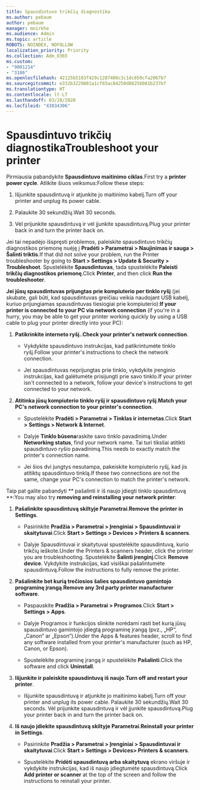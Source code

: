 ```yaml
---
title: Spausdintuvo trikčių diagnostika
ms.author: pebaum
author: pebaum
manager: mnirkhe
ms.audience: Admin
ms.topic: article
ROBOTS: NOINDEX, NOFOLLOW
localization_priority: Priority
ms.collection: Adm_O365
ms.custom:
- "9001214"
- "3186"
ms.openlocfilehash: 42125b5103f429c1287400c3c1dc659cfa2067b7
ms.sourcegitcommit: e332b3229881a1cf65ac84250d88256081b237bf
ms.translationtype: HT
ms.contentlocale: lt-LT
ms.lasthandoff: 03/28/2020
ms.locfileid: "43034306"
---
```

# <a name="troubleshoot-your-printer"></a><span data-ttu-id="f4384-102">Spausdintuvo trikčių diagnostika</span><span class="sxs-lookup"><span data-stu-id="f4384-102">Troubleshoot your printer</span></span>

<span data-ttu-id="f4384-103">Pirmiausia pabandykite **Spausdintuvo maitinimo ciklas**.</span><span class="sxs-lookup"><span data-stu-id="f4384-103">First try a **printer power cycle**.</span></span> <span data-ttu-id="f4384-104">Atlikite šiuos veiksmus:</span><span class="sxs-lookup"><span data-stu-id="f4384-104">Follow these steps:</span></span>

1. <span data-ttu-id="f4384-105">Išjunkite spausdintuvą ir atjunkite jo maitinimo kabelį.</span><span class="sxs-lookup"><span data-stu-id="f4384-105">Turn off your printer and unplug its power cable.</span></span>

2. <span data-ttu-id="f4384-106">Palaukite 30 sekundžių.</span><span class="sxs-lookup"><span data-stu-id="f4384-106">Wait 30 seconds.</span></span>

3. <span data-ttu-id="f4384-107">Vėl prijunkite spausdintuvą ir vėl įjunkite spausdintuvą.</span><span class="sxs-lookup"><span data-stu-id="f4384-107">Plug your printer back in and turn the printer back on.</span></span>

<span data-ttu-id="f4384-108">Jei tai nepadėjo išspręsti problemos, paleiskite spausdintuvo trikčių diagnostikos priemonę nuėję į **Pradėti > Parametrai > Naujinimas ir sauga > Šalinti triktis**.</span><span class="sxs-lookup"><span data-stu-id="f4384-108">If that did not solve your problem, run the Printer troubleshooter by going to **Start > Settings > Update & Security > Troubleshoot**.</span></span> <span data-ttu-id="f4384-109">Spustelėkite **Spausdintuvas**, tada spustelėkite **Paleisti trikčių diagnostikos priemonę**.</span><span class="sxs-lookup"><span data-stu-id="f4384-109">Click **Printer**, and then click **Run the troubleshooter**.</span></span>

<span data-ttu-id="f4384-110">**Jei jūsų spausdintuvas prijungtas prie kompiuterio per tinklo ryšį** (jei skubate, gali būti, kad spausdintuvas greičiau veikia naudojant USB kabelį, kuriuo prijungiamas spausdintuvas tiesiogiai prie kompiuterio):</span><span class="sxs-lookup"><span data-stu-id="f4384-110">**If your printer is connected to your PC via network connection** (if you're in a hurry, you may be able to get your printer working quickly by using a USB cable to plug your printer directly into your PC):</span></span>

1. <span data-ttu-id="f4384-111">**Patikrinkite interneto ryšį.**.</span><span class="sxs-lookup"><span data-stu-id="f4384-111">**Check your printer's network connection**.</span></span>
    
    - <span data-ttu-id="f4384-112">Vykdykite spausdintuvo instrukcijas, kad patikrintumėte tinklo ryšį.</span><span class="sxs-lookup"><span data-stu-id="f4384-112">Follow your printer's instructions to check the network connection.</span></span>

    - <span data-ttu-id="f4384-113">Jei spausdintuvas neprijungtas prie tinklo, vykdykite įrenginio instrukcijas, kad galėtumėte prisijungti prie savo tinklo.</span><span class="sxs-lookup"><span data-stu-id="f4384-113">If your printer isn't connected to a network, follow your device's instructions to get connected to your network.</span></span>

2. <span data-ttu-id="f4384-114">**Atitinka jūsų kompiuterio tinklo ryšį ir spausdintuvo ryšį**.</span><span class="sxs-lookup"><span data-stu-id="f4384-114">**Match your PC's network connection to your printer's connection**.</span></span>

    - <span data-ttu-id="f4384-115">Spustelėkite **Pradėti > Parametrai > Tinklas ir internetas**.</span><span class="sxs-lookup"><span data-stu-id="f4384-115">Click **Start > Settings > Network & Internet**.</span></span>

    - <span data-ttu-id="f4384-116">Dalyje **Tinklo būsena**raskite savo tinklo pavadinimą.</span><span class="sxs-lookup"><span data-stu-id="f4384-116">Under **Networking status**, find your network name.</span></span> <span data-ttu-id="f4384-117">Tai turi tiksliai atitikti spausdintuvo ryšio pavadinimą.</span><span class="sxs-lookup"><span data-stu-id="f4384-117">This needs to exactly match the printer's connection name.</span></span>

    - <span data-ttu-id="f4384-118">Jei šios dvi jungtys nesutampa, pakeiskite kompiuterio ryšį, kad jis atitiktų spausdintuvo tinklą.</span><span class="sxs-lookup"><span data-stu-id="f4384-118">If these two connections are not the same, change your PC's connection to match the printer's network.</span></span>

<span data-ttu-id="f4384-119">Taip pat galite pabandyti \*\* pašalinti ir iš naujo įdiegti tinklo spausdintuvą \*\*:</span><span class="sxs-lookup"><span data-stu-id="f4384-119">You may also try **removing and reinstalling your network printer**:</span></span>

1. <span data-ttu-id="f4384-120">**Pašalinkite spausdintuvą skiltyje Parametrai**.</span><span class="sxs-lookup"><span data-stu-id="f4384-120">**Remove the printer in Settings**.</span></span>

    - <span data-ttu-id="f4384-121">Pasirinkite **Pradžia > Parametrai > Įrenginiai > Spausdintuvai ir skaitytuvai**.</span><span class="sxs-lookup"><span data-stu-id="f4384-121">Click **Start > Settings > Devices > Printers & scanners**.</span></span>

    - <span data-ttu-id="f4384-122">Dalyje Spausdintuvai ir skaitytuvai spustelėkite spausdintuvą, kurio trikčių ieškote.</span><span class="sxs-lookup"><span data-stu-id="f4384-122">Under the Printers & scanners header, click the printer you are troubleshooting.</span></span> <span data-ttu-id="f4384-123">Spustelėkite **Šalinti įrenginį**.</span><span class="sxs-lookup"><span data-stu-id="f4384-123">Click **Remove device**.</span></span> <span data-ttu-id="f4384-124">Vykdykite instrukcijas, kad visiškai pašalintumėte spausdintuvą.</span><span class="sxs-lookup"><span data-stu-id="f4384-124">Follow the instructions to fully remove the printer.</span></span>

2. <span data-ttu-id="f4384-125">**Pašalinkite bet kurią trečiosios šalies spausdintuvo gamintojo programinę įrangą**.</span><span class="sxs-lookup"><span data-stu-id="f4384-125">**Remove any 3rd party printer manufacturer software**.</span></span>

    - <span data-ttu-id="f4384-126">Paspauskite **Pradžia > Parametrai > Programos**.</span><span class="sxs-lookup"><span data-stu-id="f4384-126">Click **Start > Settings > Apps**.</span></span>

    - <span data-ttu-id="f4384-127">Dalyje Programos ir funkcijos slinkite norėdami rasti bet kurią jūsų spausdintuvo gamintojo įdiegtą programinę įrangą (pvz., „HP“, „Canon“ ar „Epson“).</span><span class="sxs-lookup"><span data-stu-id="f4384-127">Under the Apps & features header, scroll to find any software installed from your printer's manufacturer (such as HP, Canon, or Epson).</span></span>

    - <span data-ttu-id="f4384-128">Spustelėkite programinę įrangą ir spustelėkite **Pašalinti**.</span><span class="sxs-lookup"><span data-stu-id="f4384-128">Click the software and click **Uninstall**.</span></span>

3. <span data-ttu-id="f4384-129">**Išjunkite ir paleiskite spausdintuvą iš naujo**.</span><span class="sxs-lookup"><span data-stu-id="f4384-129">**Turn off and restart your printer**.</span></span>

    - <span data-ttu-id="f4384-130">Išjunkite spausdintuvą ir atjunkite jo maitinimo kabelį.</span><span class="sxs-lookup"><span data-stu-id="f4384-130">Turn off your printer and unplug its power cable.</span></span> <span data-ttu-id="f4384-131">Palaukite 30 sekundžių.</span><span class="sxs-lookup"><span data-stu-id="f4384-131">Wait 30 seconds.</span></span> <span data-ttu-id="f4384-132">Vėl prijunkite spausdintuvą ir vėl įjunkite spausdintuvą.</span><span class="sxs-lookup"><span data-stu-id="f4384-132">Plug your printer back in and turn the printer back on.</span></span>

4. <span data-ttu-id="f4384-133">**Iš naujo įdiekite spausdintuvą skiltyje Parametrai**.</span><span class="sxs-lookup"><span data-stu-id="f4384-133">**Reinstall your printer in Settings**.</span></span>

    - <span data-ttu-id="f4384-134">Pasirinkite **Pradžia > Parametrai > Įrenginiai > Spausdintuvai ir skaitytuvai**.</span><span class="sxs-lookup"><span data-stu-id="f4384-134">Click **Start > Settings > Devices> Printers & scanners**.</span></span>
 
    - <span data-ttu-id="f4384-135">Spustelėkite **Pridėti spausdintuvą arba skaitytuvą** ekrano viršuje ir vykdykite instrukcijas, kad iš naujo įdiegtumėte spausdintuvą.</span><span class="sxs-lookup"><span data-stu-id="f4384-135">Click **Add printer or scanner** at the top of the screen and follow the instructions to reinstall your printer.</span></span>
